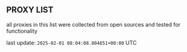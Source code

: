 ## PROXY LIST

all proxies in this list were collected from open sources and tested for functionality

last update: `2025-02-01 08:04:08.804651+00:00` UTC